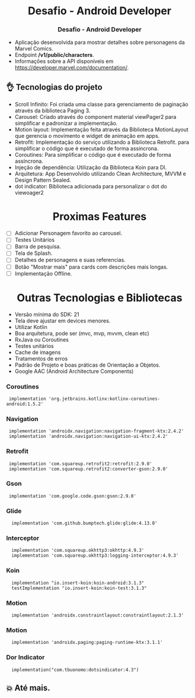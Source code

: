 <h1 align="center"> Desafio - Android Developer </h1>

<h3 align="center">Desafio - Android Developer </h3>

- Aplicação desenvolvida para mostrar detalhes sobre personagens da Marvel Comics.
- Endpoint  <strong>/v1/public/characters</strong>.
- Informações sobre a API disponíveis em https://developer.marvel.com/documentation/.

## :ok_hand: Tecnologias do projeto

- Scroll Infinito: Foi criada uma classe para gerenciamento de paginação através da biblioteca Paging 3.
- Carousel: Criado através do component material viewPager2 para simplificar e padronizar a implementação.
- Motion layout: Implementação feita através da Biblioteca MotionLayout que gerencia o movimento e widget de animação em apps.
- Retrofit: Implementação do serviço utilizando a Biblioteca Retrofit. para simplificar o código que é executado de forma assíncrona.
- Coroutines: Para simplificar o código que é executado de forma assíncrona.
- Injeção de dependência: Utilização da Biblioteca Koin para DI.
- Arquitetura: App Desenvolvido utilizando Clean Architecture, MVVM e Design Pattern Sealed.
- dot indicator: Biblioteca adicionada para personalizar o dot do viewoager2

<h1 align="center"> Proximas Features </h1>

- [ ] Adicionar Personagem favorito ao carousel.
- [ ] Testes Unitários
- [ ] Barra de pesquisa.
- [ ] Tela de Splash.
- [ ] Detalhes de personagens e suas referencias.
- [ ] Botão "Mostrar mais" para cards com descrições mais longas.
- [ ] Implementação Offline.

<h1 align="center"> Outras Tecnologias e Bibliotecas </h1>

- Versão mínima do SDK: 21
- Tela deve ajustar em devices menores.
- Utilizar Kotlin
- Boa arquitetura, pode ser (mvc, mvp, mvvm, clean etc)
- RxJava ou Coroutines
- Testes unitários
- Cache de imagens
- Tratamentos de erros
- Padrão de Projeto e boas práticas de Orientação a Objetos.
- Google AAC (Android Architecture Components)

<h3> Coroutines </h3>

```
 implementation 'org.jetbrains.kotlinx:kotlinx-coroutines-android:1.5.2'
```

<h3> Navigation </h3>

```
 implementation 'androidx.navigation:navigation-fragment-ktx:2.4.2'
 implementation 'androidx.navigation:navigation-ui-ktx:2.4.2'
```
<h3> Retrofit </h3>

```
 implementation 'com.squareup.retrofit2:retrofit:2.9.0'
 implementation 'com.squareup.retrofit2:converter-gson:2.9.0'
```

<h3> Gson </h3>

```
 implementation 'com.google.code.gson:gson:2.9.0'
```

<h3> Glide </h3>

```
  implementation 'com.github.bumptech.glide:glide:4.13.0'
```

<h3> Interceptor </h3>

```
  implementation 'com.squareup.okhttp3:okhttp:4.9.3'
  implementation 'com.squareup.okhttp3:logging-interceptor:4.9.3'
```

<h3> Koin </h3>

```
  implementation "io.insert-koin:koin-android:3.1.3"
  testImplementation "io.insert-koin:koin-test:3.1.3"
```

<h3> Motion</h3>

```
  implementation 'androidx.constraintlayout:constraintlayout:2.1.3'
```

<h3> Motion</h3>

```
  implementation 'androidx.paging:paging-runtime-ktx:3.1.1'
```

<h3> Dor Indicator</h3>

```
  implementation("com.tbuonomo:dotsindicator:4.3")
```

## :boom: Até mais.

